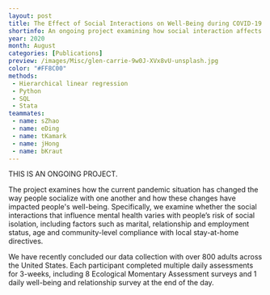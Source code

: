 ```yaml
---
layout: post
title: The Effect of Social Interactions on Well-Being during COVID-19
shortinfo: An ongoing project examining how social interaction affects well-being during the pandemic.
year: 2020
month: August
categories: [Publications]
preview: /images/Misc/glen-carrie-9w0J-XVx8vU-unsplash.jpg
color: "#FF8C00"
methods:
 - Hierarchical linear regression
 - Python
 - SQL
 - Stata
teammates:
 - name: sZhao
 - name: eDing
 - name: tKamark
 - name: jHong
 - name: bKraut
---
```

THIS IS AN ONGOING PROJECT.

The project examines how the current pandemic situation has changed the way people socialize with one another and how these changes have impacted people's well-being. Specifically, we examine whether the social interactions that influence mental health varies with people’s risk of social isolation, including factors such as marital, relationship and employment status, age and community-level compliance with local stay-at-home directives.

We have recently concluded our data collection with over 800 adults across the United States. Each participant completed multiple daily assessments for 3-weeks, including 8 Ecological Momentary Assessment surveys and 1 daily well-being and relationship survey at the end of the day.
